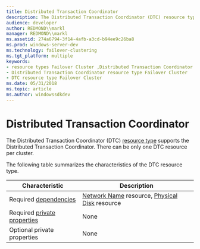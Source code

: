 ```yaml
---
title: Distributed Transaction Coordinator
description: The Distributed Transaction Coordinator (DTC) resource type supports the Distributed Transaction Coordinator. There can be only one DTC resource per cluster.
audience: developer
author: REDMOND\\markl
manager: REDMOND\\markl
ms.assetid: 274a6794-3f14-4afb-a3cd-b94ee9c26ba8
ms.prod: windows-server-dev
ms.technology: failover-clustering
ms.tgt_platform: multiple
keywords:
- resource types Failover Cluster ,Distributed Transaction Coordinator
- Distributed Transaction Coordinator resource type Failover Cluster
- DTC resource type Failover Cluster
ms.date: 05/31/2018
ms.topic: article
ms.author: windowssdkdev
---
```


# Distributed Transaction Coordinator

The Distributed Transaction Coordinator (DTC) [resource type](resource-types.md) supports the Distributed Transaction Coordinator. There can be only one DTC resource per cluster.

The following table summarizes the characteristics of the DTC resource type.



| Characteristic                                        | Description                                                                            |
|-------------------------------------------------------|----------------------------------------------------------------------------------------|
| Required [dependencies](resource-dependencies.md)    | [Network Name](network-name.md) resource, [Physical Disk](physical-disk.md) resource |
| Required [private properties](private-properties.md) | None                                                                                   |
| Optional private properties                           | None                                                                                   |



 

 

 




